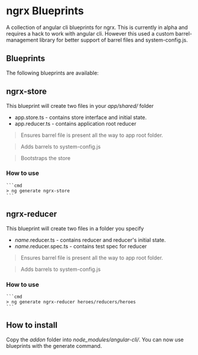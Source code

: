 # ngrx Blueprints

A collection of angular cli blueprints for ngrx.
This is currently in alpha and requires a hack to work with angular cli.
However this used a custom barrel-management library for better support
of barrel files and system-config.js.

## Blueprints

The following blueprints are available:

## ngrx-store

This blueprint will create two files in your *app/shared/* folder

* app.store.ts - contains store interface and initial state.
* app.reducer.ts - contains application root reducer

> Ensures barrel file is present all the way to app root folder.

> Adds barrels to system-config.js

> Bootstraps the store

### How to use

    ```cmd
    > ng generate ngrx-store
    ```

## ngrx-reducer

This blueprint will create two files in a folder you specify

* _name_.reducer.ts - contains reducer and reducer's initial state.
* _name_.reducer.spec.ts - contains test spec for reducer

> Ensures barrel file is present all the way to app root folder.

> Adds barrels to system-config.js

### How to use

    ```cmd
    > ng generate ngrx-reducer heroes/reducers/heroes
    ```

## How to install

Copy the *addon* folder into *node_modules/angular-cli/*.
You can now use blueprints with the generate command.